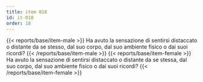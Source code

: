 ```yaml
---
title: item 018
id: it-018
order: 18
---
```

{{< reports/base/item-male >}}
  Ha avuto la sensazione di sentirsi distaccato o distante da se stesso, dal suo corpo, dal suo ambiente fisico o dai suoi ricordi?
{{< /reports/base/item-male >}}
{{< reports/base/item-female >}}
  Ha avuto la sensazione di sentirsi distaccato o distante da se stessa, dal suo corpo, dal suo ambiente fisico o dai suoi ricordi?
{{< /reports/base/item-female >}}
